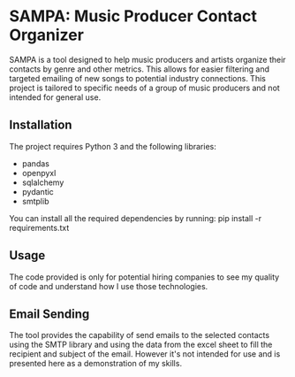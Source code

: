 # SAMPA: Music Producer Contact Organizer

SAMPA is a tool designed to help music producers and artists organize their contacts by genre and other metrics. This allows for easier filtering and targeted emailing of new songs to potential industry connections. This project is tailored to specific needs of a group of music producers and not intended for general use.

## Installation

The project requires Python 3 and the following libraries:

- pandas
- openpyxl
- sqlalchemy
- pydantic
- smtplib

You can install all the required dependencies by running:
pip install -r requirements.txt

## Usage

The code provided is only for potential hiring companies to see my quality of code and understand how I use those technologies.

## Email Sending

The tool provides the capability of send emails to the selected contacts using the SMTP library and using the data from the excel sheet to fill the recipient and subject of the email. However it's not intended for use and is presented here as a demonstration of my skills.
